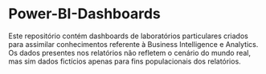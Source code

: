 # Power-BI-Dashboards

Este repositório contém dashboards de laboratórios particulares criados para assimilar conhecimentos referente à Business Intelligence e Analytics.
Os dados presentes nos relatórios não refletem o cenário do mundo real, mas sim dados fictícios apenas para fins populacionais dos relatórios.

